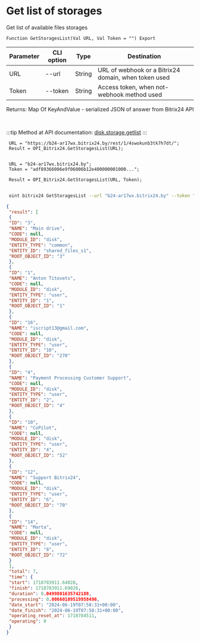 ﻿---
sidebar_position: 1
---

# Get list of storages
 Get list of available files storages



`Function GetStoragesList(Val URL, Val Token = "") Export`

 | Parameter | CLI option | Type | Destination |
 |-|-|-|-|
 | URL | --url | String | URL of webhook or a Bitrix24 domain, when token used |
 | Token | --token | String | Access token, when not-webhook method used |

 
 Returns: Map Of KeyAndValue - serialized JSON of answer from Bitrix24 API

<br/>

:::tip
Method at API documentation: [disk.storage.getlist](https://dev.1c-bitrix.ru/rest_help/disk/storage/disk_storage_getlist.php)
:::
<br/>


```bsl title="Code example"
 URL = "https://b24-ar17wx.bitrix24.by/rest/1/4swokunb3tk7h7dt/";
 Result = OPI_Bitrix24.GetStoragesList(URL);
 
 
 URL = "b24-ar17wx.bitrix24.by";
 Token = "adf89366006e9f06006b12e400000001000...";
 
 Result = OPI_Bitrix24.GetStoragesList(URL, Token);
```
	


```sh title="CLI command example"
 
 oint bitrix24 GetStoragesList --url "b24-ar17wx.bitrix24.by" --token "b9df7366006e9f06006b12e400000001000..."

```

```json title="Result"
{
 "result": [
 {
 "ID": "3",
 "NAME": "Main drive",
 "CODE": null,
 "MODULE_ID": "disk",
 "ENTITY_TYPE": "common",
 "ENTITY_ID": "shared_files_s1",
 "ROOT_OBJECT_ID": "3"
 },
 {
 "ID": "1",
 "NAME": "Anton Titovets",
 "CODE": null,
 "MODULE_ID": "disk",
 "ENTITY_TYPE": "user",
 "ENTITY_ID": "1",
 "ROOT_OBJECT_ID": "1"
 },
 {
 "ID": "16",
 "NAME": "iscript13@gmail.com",
 "CODE": null,
 "MODULE_ID": "disk",
 "ENTITY_TYPE": "user",
 "ENTITY_ID": "10",
 "ROOT_OBJECT_ID": "270"
 },
 {
 "ID": "4",
 "NAME": "Payment Processing Customer Support",
 "CODE": null,
 "MODULE_ID": "disk",
 "ENTITY_TYPE": "user",
 "ENTITY_ID": "2",
 "ROOT_OBJECT_ID": "4"
 },
 {
 "ID": "10",
 "NAME": "CoPilot",
 "CODE": null,
 "MODULE_ID": "disk",
 "ENTITY_TYPE": "user",
 "ENTITY_ID": "4",
 "ROOT_OBJECT_ID": "52"
 },
 {
 "ID": "12",
 "NAME": "Support Bitrix24",
 "CODE": null,
 "MODULE_ID": "disk",
 "ENTITY_TYPE": "user",
 "ENTITY_ID": "6",
 "ROOT_OBJECT_ID": "70"
 },
 {
 "ID": "14",
 "NAME": "Marta",
 "CODE": null,
 "MODULE_ID": "disk",
 "ENTITY_TYPE": "user",
 "ENTITY_ID": "8",
 "ROOT_OBJECT_ID": "72"
 }
 ],
 "total": 7,
 "time": {
 "start": 1718783911.64028,
 "finish": 1718783911.69026,
 "duration": 0.0499801635742188,
 "processing": 0.00660109519958496,
 "date_start": "2024-06-19T07:58:31+00:00",
 "date_finish": "2024-06-19T07:58:31+00:00",
 "operating_reset_at": 1718784511,
 "operating": 0
 }
}
```
